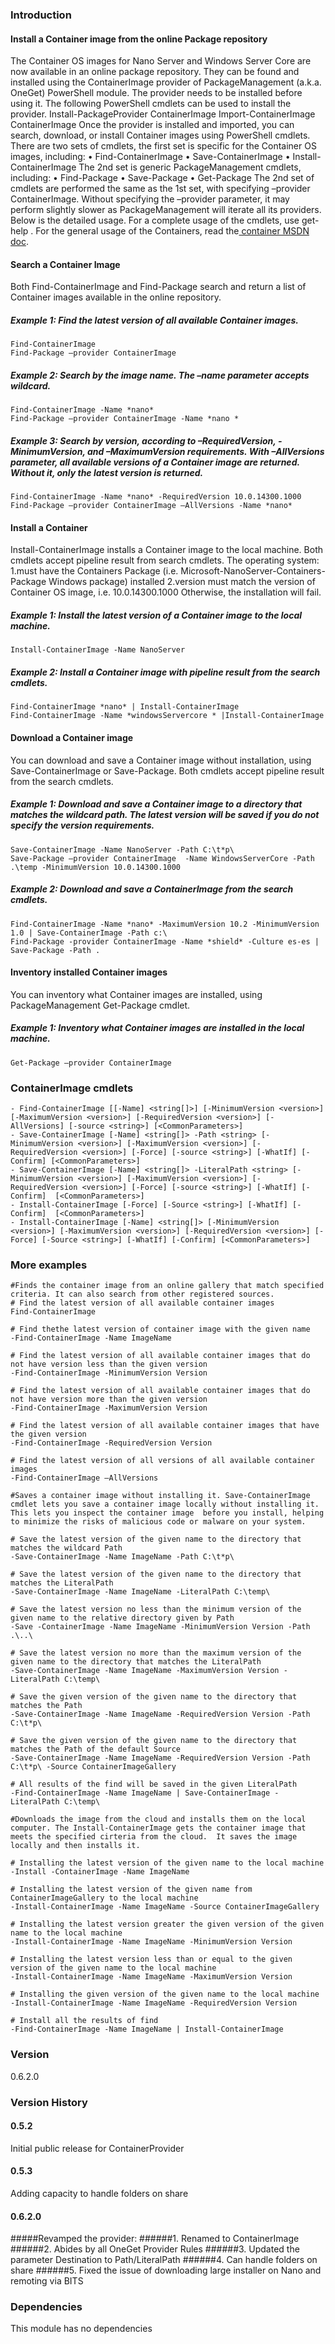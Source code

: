 ### Introduction
#### Install a Container image from the online Package repository

The Container OS images for Nano Server and Windows Server Core are now available in an online package repository.  They can be found and installed using the ContainerImage provider of PackageManagement (a.k.a. OneGet) PowerShell module.  The provider needs to be installed before using it. The following PowerShell cmdlets can be used to install the provider.
Install-PackageProvider ContainerImage 
Import-ContainerImage ContainerImage
Once the provider is installed and imported, you can search, download, or install Container images using PowerShell cmdlets. There are two sets of cmdlets, the first set is specific for the Container OS images, including:
•	Find-ContainerImage
•	Save-ContainerImage
•	Install-ContainerImage
The 2nd set is generic PackageManagement cmdlets, including:
•	Find-Package
•	Save-Package
•	Get-Package
The 2nd set of cmdlets are performed the same as the 1st set, with specifying –provider ContainerImage.  Without specifying the –provider parameter, it may perform slightly slower as PackageManagement will iterate all its providers.  Below is the detailed usage. For a complete usage of the cmdlets, use get-help <cmdlet>. For the general usage of the Containers, read the<a href="https://msdn.microsoft.com/en-us/virtualization/windowscontainers/management/manage_images"> container MSDN doc</a>.

#### Search a Container Image
Both Find-ContainerImage and Find-Package search and return a list of Container images available in the online repository. 

##### Example 1: Find the latest version of all available Container images. 
	Find-ContainerImage
	Find-Package –provider ContainerImage
    
##### Example 2: Search by the image name. The –name parameter accepts wildcard.
	Find-ContainerImage -Name *nano*
	Find-Package –provider ContainerImage -Name *nano *
   
##### Example 3: Search by version, according to –RequiredVersion, -MinimumVersion, and –MaximumVersion requirements. With –AllVersions parameter, all available versions of a Container image are returned. Without it, only the latest version is returned.
    Find-ContainerImage -Name *nano* -RequiredVersion 10.0.14300.1000
    Find-Package –provider ContainerImage –AllVersions -Name *nano*

#### Install a Container
Install-ContainerImage installs a Container image to the local machine. Both cmdlets accept pipeline result from search cmdlets. The operating system:
1.must have the Containers Package (i.e. Microsoft-NanoServer-Containers-Package Windows package) installed
2.version must match the version of Container OS image, i.e. 10.0.14300.1000
Otherwise, the installation will fail.

##### Example 1: Install the latest version of a Container image to the local machine.
	Install-ContainerImage -Name NanoServer

##### Example 2: Install a Container image with pipeline result from the search cmdlets.
	Find-ContainerImage *nano* | Install-ContainerImage
	Find-ContainerImage -Name *windowsServercore * |Install-ContainerImage

#### Download a Container image
You can download and save a Container image without installation, using Save-ContainerImage or Save-Package. Both cmdlets accept pipeline result from the search cmdlets.

##### Example 1: Download and save a Container image to a directory that matches the wildcard path. The latest version will be saved if you do not specify the version requirements.
	Save-ContainerImage -Name NanoServer -Path C:\t*p\
	Save-Package –provider ContainerImage  -Name WindowsServerCore -Path .\temp -MinimumVersion 10.0.14300.1000

##### Example 2: Download and save a ContainerImage from the search cmdlets.
	Find-ContainerImage -Name *nano* -MaximumVersion 10.2 -MinimumVersion 1.0 | Save-ContainerImage -Path c:\
	Find-Package -provider ContainerImage -Name *shield* -Culture es-es | Save-Package -Path .

#### Inventory installed Container images
You can inventory what Container images are installed, using PackageManagement Get-Package cmdlet. 

##### Example 1: Inventory what Container images are installed in the local machine.
	Get-Package –provider ContainerImage

### ContainerImage cmdlets
	- Find-ContainerImage [[-Name] <string[]>] [-MinimumVersion <version>] [-MaximumVersion <version>] [-RequiredVersion <version>] [-AllVersions] [-source <string>] [<CommonParameters>]
	- Save-ContainerImage [-Name] <string[]> -Path <string> [-MinimumVersion <version>] [-MaximumVersion <version>] [-RequiredVersion <version>] [-Force] [-source <string>] [-WhatIf] [-Confirm] [<CommonParameters>]
	- Save-ContainerImage [-Name] <string[]> -LiteralPath <string> [-MinimumVersion <version>] [-MaximumVersion <version>] [-RequiredVersion <version>] [-Force] [-source <string>] [-WhatIf] [-Confirm]  [<CommonParameters>]
	- Install-ContainerImage [-Force] [-Source <string>] [-WhatIf] [-Confirm]  [<CommonParameters>]    
    - Install-ContainerImage [-Name] <string[]> [-MinimumVersion <version>] [-MaximumVersion <version>] [-RequiredVersion <version>] [-Force] [-Source <string>] [-WhatIf] [-Confirm] [<CommonParameters>]

### More examples
	#Finds the container image from an online gallery that match specified criteria. It can also search from other registered sources.
	# Find the latest version of all available container images
	Find-ContainerImage
	
	# Find thethe latest version of container image with the given name
	-Find-ContainerImage -Name ImageName
	
	# Find the latest version of all available container images that do not have version less than the given version
	-Find-ContainerImage -MinimumVersion Version
	
	# Find the latest version of all available container images that do not have version more than the given version
	-Find-ContainerImage -MaximumVersion Version
	
	# Find the latest version of all available container images that have the given version
	-Find-ContainerImage -RequiredVersion Version
	
	# Find the latest version of all versions of all available container images
	-Find-ContainerImage –AllVersions

	#Saves a container image without installing it. Save-ContainerImage cmdlet lets you save a container image locally without installing it. This lets you inspect the container image  before you install, helping to minimize the risks of malicious code or malware on your system.
	
	# Save the latest version of the given name to the directory that matches the wildcard Path
	-Save-ContainerImage -Name ImageName -Path C:\t*p\
	
	# Save the latest version of the given name to the directory that matches the LiteralPath
	-Save-ContainerImage -Name ImageName -LiteralPath C:\temp\
	
	# Save the latest version no less than the minimum version of the given name to the relative directory given by Path
	-Save -ContainerImage -Name ImageName -MinimumVersion Version -Path .\..\
	
	# Save the latest version no more than the maximum version of the given name to the directory that matches the LiteralPath
	-Save-ContainerImage -Name ImageName -MaximumVersion Version -LiteralPath C:\temp\
	
	# Save the given version of the given name to the directory that matches the Path
	-Save-ContainerImage -Name ImageName -RequiredVersion Version -Path C:\t*p\
	
	# Save the given version of the given name to the directory that matches the Path of the default Source
	-Save-ContainerImage -Name ImageName -RequiredVersion Version -Path C:\t*p\ -Source ContainerImageGallery
	
	# All results of the find will be saved in the given LiteralPath
	-Find-ContainerImage -Name ImageName | Save-ContainerImage -LiteralPath C:\temp\

	#Downloads the image from the cloud and installs them on the local computer. The Install-ContainerImage gets the container image that meets the specified cirteria from the cloud.  It saves the image locally and then installs it.
	
	# Installing the latest version of the given name to the local machine
	-Install -ContainerImage -Name ImageName
	
	# Installing the latest version of the given name from ContainerImageGallery to the local machine
	-Install-ContainerImage -Name ImageName -Source ContainerImageGallery
	
	# Installing the latest version greater the given version of the given name to the local machine
	-Install-ContainerImage -Name ImageName -MinimumVersion Version
	
	# Installing the latest version less than or equal to the given version of the given name to the local machine
	-Install-ContainerImage -Name ImageName -MaximumVersion Version
	
	# Installing the given version of the given name to the local machine
	-Install-ContainerImage -Name ImageName -RequiredVersion Version
	
	# Install all the results of find
	-Find-ContainerImage -Name ImageName | Install-ContainerImage

### Version
0.6.2.0

### Version History

#### 0.5.2
Initial public release for ContainerProvider

#### 0.5.3
Adding capacity to handle folders on share 

#### 0.6.2.0
#####Revamped the provider:
######1. Renamed to ContainerImage
######2. Abides by all OneGet Provider Rules
######3. Updated the parameter Destination to Path/LiteralPath
######4. Can handle folders on share
######5. Fixed the issue of downloading large installer on Nano and remoting via BITS

### Dependencies
This module has no dependencies
